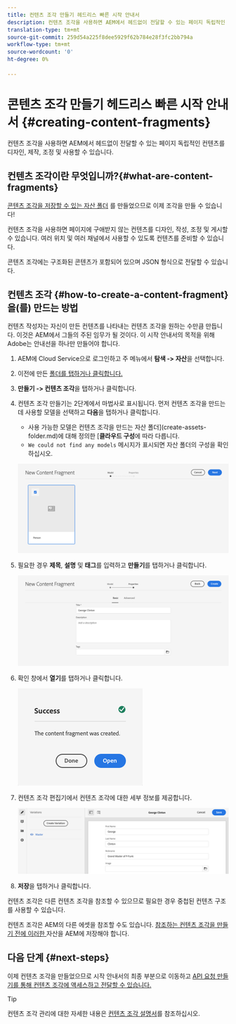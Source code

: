```yaml
---
title: 컨텐츠 조각 만들기 헤드리스 빠른 시작 안내서
description: 컨텐츠 조각을 사용하면 AEM에서 헤드없이 전달할 수 있는 페이지 독립적인 컨텐츠를 디자인, 제작, 조정 및 사용할 수 있습니다.
translation-type: tm+mt
source-git-commit: 259d54a225f8dee5929f62b784e28f3fc2bb794a
workflow-type: tm+mt
source-wordcount: '0'
ht-degree: 0%

---
```



# 콘텐츠 조각 만들기 헤드리스 빠른 시작 안내서 {#creating-content-fragments}

컨텐츠 조각을 사용하면 AEM에서 헤드없이 전달할 수 있는 페이지 독립적인 컨텐츠를 디자인, 제작, 조정 및 사용할 수 있습니다.

## 컨텐츠 조각이란 무엇입니까?{#what-are-content-fragments}

[콘텐츠 조각을 저장할 수 있는 자산 폴더](create-assets-folder.md) 를 만들었으므로 이제 조각을 만들 수 있습니다!

컨텐츠 조각을 사용하면 페이지에 구애받지 않는 컨텐츠를 디자인, 작성, 조정 및 게시할 수 있습니다. 여러 위치 및 여러 채널에서 사용할 수 있도록 컨텐츠를 준비할 수 있습니다.

콘텐츠 조각에는 구조화된 콘텐츠가 포함되어 있으며 JSON 형식으로 전달할 수 있습니다.

## 컨텐츠 조각 {#how-to-create-a-content-fragment}을(를) 만드는 방법

컨텐츠 작성자는 자신이 만든 컨텐츠를 나타내는 컨텐츠 조각을 원하는 수만큼 만듭니다. 이것은 AEM에서 그들의 주된 임무가 될 것이다. 이 시작 안내서의 목적을 위해 Adobe는 안내선을 하나만 만들어야 합니다.

1. AEM에 Cloud Service으로 로그인하고 주 메뉴에서 **탐색 -> 자산**&#x200B;을 선택합니다.
1. 이전에 만든 [폴더를 탭하거나 클릭합니다.](create-assets-folder.md)
1. **만들기 -> 컨텐츠 조각**&#x200B;을 탭하거나 클릭합니다.
1. 컨텐츠 조각 만들기는 2단계에서 마법사로 표시됩니다. 먼저 컨텐츠 조각을 만드는 데 사용할 모델을 선택하고 **다음**&#x200B;을 탭하거나 클릭합니다.
   * 사용 가능한 모델은 컨텐츠 조각을 만드는 자산 폴더](create-assets-folder.md)에 대해 정의한 [**클라우드 구성**&#x200B;에 따라 다릅니다.
   * `We could not find any models` 메시지가 표시되면 자산 폴더의 구성을 확인하십시오.

   ![컨텐츠 조각 모델 선택](../assets/content-fragment-model-select.png)
1. 필요한 경우 **제목**, **설명** 및 **태그**&#x200B;를 입력하고 **만들기**&#x200B;를 탭하거나 클릭합니다.

   ![컨텐츠 조각 만들기](../assets/content-fragment-create.png)
1. 확인 창에서 **열기**&#x200B;를 탭하거나 클릭합니다.

   ![컨텐츠 조각이 생성됨 확인](../assets/content-fragment-confirmation.png)
1. 컨텐츠 조각 편집기에서 컨텐츠 조각에 대한 세부 정보를 제공합니다.

   ![컨텐츠 조각 편집기](../assets/content-fragment-edit.png)
1. **저장**&#x200B;을 탭하거나 클릭합니다.

컨텐츠 조각은 다른 컨텐츠 조각을 참조할 수 있으므로 필요한 경우 중첩된 컨텐츠 구조를 사용할 수 있습니다.

컨텐츠 조각은 AEM의 다른 에셋을 참조할 수도 있습니다. [참조하는 컨텐츠 조각을 만들기 전에 이러한 ](/help/assets/manage-digital-assets.md) 자산을 AEM에 저장해야 합니다.

## 다음 단계 {#next-steps}

이제 컨텐츠 조각을 만들었으므로 시작 안내서의 최종 부분으로 이동하고 [API 요청 만들기를 통해 컨텐츠 조각에 액세스하고 전달할 수 있습니다.](create-api-request.md)

>[!TIP]
>
>컨텐츠 조각 관리에 대한 자세한 내용은 [컨텐츠 조각 설명서](/help/assets/content-fragments/content-fragments.md)를 참조하십시오.
